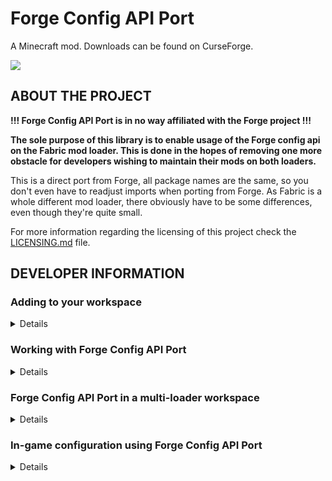 # Forge Config API Port

A Minecraft mod. Downloads can be found on CurseForge.

![](https://i.imgur.com/bUAnw7w.png)

## ABOUT THE PROJECT
**!!! Forge Config API Port is in no way affiliated with the Forge project !!!**

**The sole purpose of this library is to enable usage of the Forge config api on the Fabric mod loader. This is done in the hopes of removing one more obstacle for developers wishing to maintain their mods on both loaders.**

This is a direct port from Forge, all package names are the same, so you don't even have to readjust imports when porting from Forge.
As Fabric is a whole different mod loader, there obviously have to be some differences, even though they're quite small.

For more information regarding the licensing of this project check the [LICENSING.md](LICENSING.md) file.

## DEVELOPER INFORMATION

### Adding to your workspace

<details>

#### Via Fuzs Mod Resources
Fuzs Mod Resources is the recommended way of adding Forge Config API Port to your project in your `build.gradle` file.
```groovy
repositories {
    maven {
        name = "Fuzs Mod Resources"
        url = "https://raw.githubusercontent.com/Fuzss/modresources/main/maven/"
    }
}

dependencies {
    modImplementation "fuzs.forgeconfigapiport:forgeconfigapiport-fabric:<modVersion>"   // e.g. 5.0.0 for Minecraft 1.19.3
}
```

When developing for both Forge and Fabric simultaneously using a multi-loader setup, Forge Config Api Port can also be included in the common project to provide all classes common to both loaders. Instead of the Fabric-specific version, simply include the common publication in your `build.gradle` file.
```groovy
modImplementation "fuzs.forgeconfigapiport:forgeconfigapiport-common:<modVersion>"
```

**Versions of Forge Config Api Port for Minecraft before 1.19.3 are distributed using the `net.minecraftforge` Maven group instead of `fuzs.forgeconfigapiport`.**

It is important to note, that there is a minor difference from the production jars released on CurseForge and Modrinth: Jars from this Maven do not have a dependency set on Night Config in `fabric.mod.json`. This is necessary as there is no proper way of getting Night Config to be recognized as a Fabric mod.

With this in mind, when you plan to `include` Forge Config API Port as a Jar-in-Jar, absolutely make sure to set a proper dependency on Night Config within your own mod's `fabric.mod.json`, since Forge Config API Port won't have any set.
```json
{
  "depends": {
    "com_electronwill_night-config_core": "*",
    "com_electronwill_night-config_toml": "*"
  }
}
```

#### Via Curse Maven
Alternatively you can use the Curse Maven to include this library in your workspace. (Note: project name is merely a descriptor, you should be able to choose it freely; project id is found in the info box of a project page, file id is found at the end of the file url) This is how adding a Curse Maven dependency is generally done:

Since the Curse Maven generally isn't aware of any maven dependencies, you have to add those manually. They are only required within your workspace, in a production environment those dependencies are shipped with Forge Config API Port.
```groovy
repositories {
    mavenCentral()
    maven {
        name = 'Curse Maven'
        url = 'https://cursemaven.com'
    }
}

dependencies {
        implementation 'com.electronwill.night-config:core:3.6.5'
        implementation 'com.electronwill.night-config:toml:3.6.5'
    	modImplementation "curse.maven:<projectName>-<projectId>:<fileId>"  // e.g. forgeconfigapiport-547434:3671141 for mod version 3.2.0 for Minecraft 1.18.2, all required ids for this version are found here: https://www.curseforge.com/minecraft/mc-mods/forge-config-api-port-fabric/files/3671141
}
```

There's also one more thing that will have to be done: When including Forge Config API Port from the Curse Maven, the mod will not be able to recognize the required Night Config libraries. You'll know that is the case when upon running the game, you are greeted with the following message:
```
 net.fabricmc.loader.impl.FormattedException: net.fabricmc.loader.impl.discovery.ModResolutionException: Mod resolution encountered an incompatible mod set!
A potential solution has been determined:
	 - Install com_electronwill_night-config_core, any version.
	 - Install com_electronwill_night-config_toml, any version.
```
To resolve this issue, manually add dependency overrides (check the [Fabric Wiki](https://fabricmc.net/wiki/tutorial:dependency_overrides) for more information on this topic) to your run configuration. Do that by creating a new file at `run/config/fabric_loader_dependencies.json`, in which you put the following contents:
```json
{
  "version": 1,
  "overrides": {
    "forgeconfigapiport": {
      "-depends": {
        "com_electronwill_night-config_core": "",
        "com_electronwill_night-config_toml": ""
      }
    }
  }
}
```

**Also don't forget to manually add this file to your VCS, since the whole `run` directory is usually ignored by default.**

</details>

### Working with Forge Config API Port

<details>

#### Registering configs
The recommended point for registering your configs is directly in your `ModInitializer::onInitialize` method.

Registering your configs works via `fuzs.forgeconfigapiport.api.config.v2.ForgeConfigRegistry`, obtain an instance of the implementation from `ForgeConfigRegistry#INSTANCE`.

You'll have to provide the mod id of your mod, as there is no context which would be aware of the current mod as there is on Forge.
```java
void register(String modId, ModConfig.Type type, IConfigSpec<?> spec)
```
And as on Forge there is also a version which supports a custom file name.
```java
void register(String modId, ModConfig.Type type, IConfigSpec<?> spec, String fileName)
```

#### Config loading
As Forge's mod loading process is split into multiple stages, configs aren't loaded immediately upon being registered. On Fabric though, no such mod loading stages exist. Therefore, Forge Config API Port loads all registered configs **immediately**.

#### Listening for config loading, reloading and unloading
Forge's `net.minecraftforge.fml.event.config.ModConfigEvent.Loading` and `net.minecraftforge.fml.event.config.ModConfigEvent.Reloading` events are both adapted for Fabric's callback event style. They can be accessed from the `fuzs.forgeconfigapiport.api.config.v2.ModConfigEvents` class. Additionally, there is an event that fires when server configs are unloading. As on Forge, all these events provide is the config being handled.

All mod config related events run on the ModLifecycle event bus instead of the primary event bus on Forge (this essentially means events do not run globally, but are instead only handed to the mod that initially registered a listener). As there is no mod specific event bus on Fabric, your mod id must be provided when registering a listener for a config callback to achieve the same behavior as on Forge, where the listener will only run for your mod.

As an example, a complete implementation of the reloading callback looks something like this:
```java
ModConfigEvents.reloading(<modId>).register((ModConfig config) -> {
    <...>
});
```

</details>

### Forge Config API Port in a multi-loader workspace

<details>

As the sole purpose of Forge Config Api Port is to allow for config parity on Forge and Fabric, it works especially great when developing your mod using a multi-loader workspace Gradle setup such as [this one](https://github.com/jaredlll08/MultiLoader-Template), arranged by [Jaredlll08](https://github.com/jaredlll08).

Configs can be created and used within the common project without having to use any abstractions at all: Simply add Forge Config API Port to the common project (use the dedicated common publication so no Fabric related code makes its way into your common project!).
```groovy
modImplementation "fuzs.forgeconfigapiport:forgeconfigapiport-common:<modVersion>"
```

As all class and package names are the same as Forge your code will compile on both Forge and Fabric without any issues. The only thing where you'll actually have to use mod loader specific code is when registering configs, that's all!

An example implementation of this can be found e.g. [here](https://github.com/thexaero/open-parties-and-claims).

</details>

### In-game configuration using Forge Config API Port

<details>

Just as with Forge itself, in-game configuration is not available in Forge Config Api Port by default. Instead, users will have to rely on third-party mods to offer that capability.

Forge Config Api Port includes default support for and recommends the [Configured (Fabric)](https://www.curseforge.com/minecraft/mc-mods/configured-fabric) mod, which already is the most popular way of handling in-game configs on Forge. To use the configs in-game [Mod Menu](https://github.com/TerraformersMC/ModMenu) needs to be installed, too.

Adding Configured and Mod Menu to your development environment is not a requirement, but highly recommended.
```groovy
repositories {
    maven {
        name = 'Curse Maven'
        url = 'https://cursemaven.com'
    }
    maven {
        name = 'Terraformers'
        url = "https://maven.terraformersmc.com/"
    }
}

dependencies {
    // Configured
    modImplementation "curse.maven:configured-fabric-667378:4166864"    // Configured version 2.0.2 for Minecraft 1.19.3

    // Quality of Life Mods
    modRuntimeOnly "com.terraformersmc:modmenu:5.0.2"
}
```

</details>

